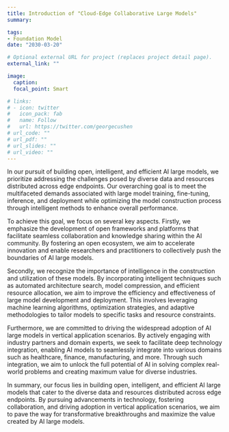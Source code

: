 ```yaml
---
title: Introduction of "Cloud-Edge Collaborative Large Models"
summary: 

tags:
- Foundation Model
date: "2030-03-20"

# Optional external URL for project (replaces project detail page).
external_link: ""

image:
  caption: 
  focal_point: Smart

# links:
# - icon: twitter
#   icon_pack: fab
#   name: Follow
#   url: https://twitter.com/georgecushen
# url_code: ""
# url_pdf: ""
# url_slides: ""
# url_video: ""
---
```


<!-- ### **1. Heterogeneous Data & Resource Constraints: Batch Size Adaptation** -->
In our pursuit of building open, intelligent, and efficient AI large models, we prioritize addressing the challenges posed by diverse data and resources distributed across edge endpoints. Our overarching goal is to meet the multifaceted demands associated with large model training, fine-tuning, inference, and deployment while optimizing the model construction process through intelligent methods to enhance overall performance.

To achieve this goal, we focus on several key aspects. Firstly, we emphasize the development of open frameworks and platforms that facilitate seamless collaboration and knowledge sharing within the AI community. By fostering an open ecosystem, we aim to accelerate innovation and enable researchers and practitioners to collectively push the boundaries of AI large models.

Secondly, we recognize the importance of intelligence in the construction and utilization of these models. By incorporating intelligent techniques such as automated architecture search, model compression, and efficient resource allocation, we aim to improve the efficiency and effectiveness of large model development and deployment. This involves leveraging machine learning algorithms, optimization strategies, and adaptive methodologies to tailor models to specific tasks and resource constraints.

Furthermore, we are committed to driving the widespread adoption of AI large models in vertical application scenarios. By actively engaging with industry partners and domain experts, we seek to facilitate deep technology integration, enabling AI models to seamlessly integrate into various domains such as healthcare, finance, manufacturing, and more. Through such integration, we aim to unlock the full potential of AI in solving complex real-world problems and creating maximum value for diverse industries.

In summary, our focus lies in building open, intelligent, and efficient AI large models that cater to the diverse data and resources distributed across edge endpoints. By pursuing advancements in technology, fostering collaboration, and driving adoption in vertical application scenarios, we aim to pave the way for transformative breakthroughs and maximize the value created by AI large models.